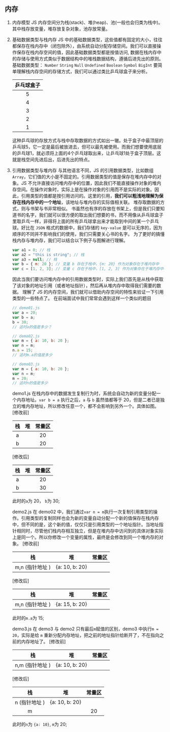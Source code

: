 <!-- ##知识体系

### JavaScript 基础 -->

<!-- ### 一、 变量和类型 -->

## 内存

1. 内存模型
   JS 内存空间分为栈(stack)、堆(heap)、池(一般也会归类为栈中)。 其中栈存放变量，堆存放复杂对象，池存放常量。

2. 基础数据类型与栈内存
   JS 中的基础数据类型，这些值都有固定的大小，往往都保存在栈内存中（闭包除外），由系统自动分配存储空间。我们可以直接操作保存在栈内存空间的值，因此基础数据类型都是按值访问,
   数据在栈内存中的存储与使用方式类似于数据结构中的堆栈数据结构，遵循后进先出的原则。
   基础数据类型： `Number` `String` `Null` `Undefined` `Boolean` `Symbol` `BigInt`
   要简单理解栈内存空间的存储方式，我们可以通过类比乒乓球盒子来分析。

   | 乒乓球盒子 |
   | :--------: |
   |     5      |
   |     4      |
   |     3      |
   |     2      |
   |     1      |


    这种乒乓球的存放方式与栈中存取数据的方式如出一辙。处于盒子中最顶层的乒乓球5，它一定是最后被放进去，但可以最先被使用。而我们想要使用底层的乒乓球1，就必须将上面的4个乒乓球取出来，让乒乓球1处于盒子顶层。这就是栈空间先进后出，后进先出的特点。

3.  引用数据类型与堆内存
    与其他语言不同，JS 的引用数据类型，比如数组 `Array`，它们值的大小是不固定的。引用数据类型的值是保存在堆内存中的对象。JS 不允许直接访问堆内存中的位置，因此我们不能直接操作对象的堆内存空间。在操作对象时，实际上是在操作对象的引用而不是实际的对象。因此，引用类型的值都是按引用访问的。这里的引用，**我们可以粗浅地理解为保存在栈内存中的一个地址**，该地址与堆内存的实际值相关联。
    堆存取数据的方式，则与书架与书非常相似。
    书虽然也有序的存放在书架上，但是我们只要知道书的名字，我们就可以很方便的取出我们想要的书，而不用像从乒乓球盒子里取乒乓一样，非得将上面的所有乒乓球拿出来才能取到中间的某一个乒乓球。好比在 `JSON` 格式的数据中，我们存储的 `key-value` 是可以无序的，因为顺序的不同并不影响我们的使用，我们只需要关心书的名字。
    为了更好的搞懂栈内存与堆内存，我们可以结合以下例子与图解进行理解。

    ```javascript
    var a1 = 0; // 栈
    var a2 = "this is string"; // 栈
    var a3 = null; // 栈
    var b = { m: 20 }; // 变量 b 存在于栈中，{m: 20} 作为对象存在于堆内存中
    var c = [1, 2, 3]; // 变量 c 存在于栈中，[1, 2, 3] 作为对象存在于堆内存中
    ```

    因此当我们要访问堆内存中的引用数据类型时，实际上我们首先是从栈中获取了该对象的地址引用（或者地址指针），然后再从堆内存中取得我们需要的数据。
    理解了 JS 的内存空间，我们就可以借助内存空间的特性来验证一下引用类型的一些特点了。
    在前端面试中我们常常会遇到这样一个类似的题目

    ```javascript
    // demo01.js
    var a = 20;
    var b = a;
    b = 30;
    // 这时a的值是多少？

    // demo02.js
    var m = { a: 10, b: 20 };
    var n = m;
    n.a = 15;
    // 这时m.a的值是多少

    // demo03.js
    var m = { a: 10, b: 20 };
    var n = m;
    m = 20;
    // 这时n的值是多少
    ```

    demo1.js
    在栈内存中的数据发生复制行为时，系统会自动为新的变量分配一个内存地址。`var b = a` 执行之后，`a` 与 `b` 虽然值都等于 20，但是二者已是独立的堆内存地址，所以修改任意一个，都不会影响到另外一个。具体如图。
    [修改前]
    
    | 栈 | 堆 | 常量区 |
    | :-: | :-: | :----: |
    | a | | 20 |
    | b | | 20 |

    [修改后]

    | 栈 | 堆 | 常量区 |
    | :-: | :-: | :----: |
    | a | | 20 |
    | b | | 30 |
    此时的`a`为 20， `b`为 30;

    demo2.js
    在 demo02 中，我们通过`var n = m`执行一次复制引用类型的操作。引用类型的复制同样也会为新的变量自动分配一个新的值保存在栈内存中，但不同的是，这个新的值，仅仅只是引用类型的一个地址指针。当地址指针相同时，尽管他们栈内存相互独立，但是在堆内存中访问到的具体对象实际上是同一个。所以你修改一个变量的属性，最终是会修改到同一个堆内存的对象。
    [修改前]

    | 栈 | 堆 | 常量区 |
    | :-------------: | :------------: | :----: |
    | m,n (指针地址 ) | {a: 10, b: 20} | |

    [修改后]

    | 栈 | 堆 | 常量区 |
    | :-------------: | :------------: | :----: |
    | m,n (指针地址 ) | {a: 15, b: 20} | |
    此时的`m.a`为 15;

    demo3.js
    在 demo3 与 demo2 只有最后`m`赋值的区别，demo3 中执行`m = 20`，实际是给 `m` 重新分配内存地址，把之前的地址指针给断开了，不在指向之前的内存地址了。
    [修改前]

    | 栈 | 堆 | 常量区 |
    | :-------------: | :------------: | :----: |
    | n,m (指针地址 ) | {a: 10, b: 20} | |

    [修改后]

    | 栈 | 堆 | 常量区 |
    | :-------------: | :------------: | :----: |
    | n (指针地址 ) | {a: 10, b: 20} | |
    | m | | 20 |


    此时的`n`为 `{a: 10}`, `m`为 20;
